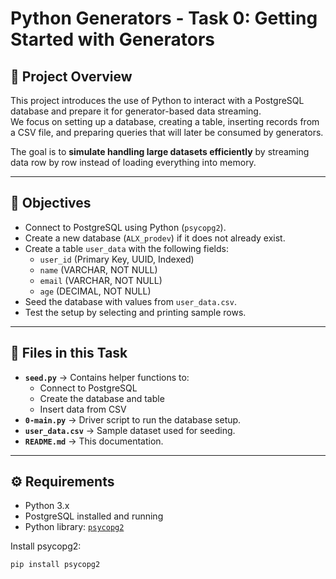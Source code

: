 # Python Generators - Task 0: Getting Started with Generators

## 📖 Project Overview
This project introduces the use of Python to interact with a PostgreSQL database and prepare it for generator-based data streaming.  
We focus on setting up a database, creating a table, inserting records from a CSV file, and preparing queries that will later be consumed by generators.

The goal is to **simulate handling large datasets efficiently** by streaming data row by row instead of loading everything into memory.

---

## 🎯 Objectives
- Connect to PostgreSQL using Python (`psycopg2`).
- Create a new database (`ALX_prodev`) if it does not already exist.
- Create a table `user_data` with the following fields:
  - `user_id` (Primary Key, UUID, Indexed)
  - `name` (VARCHAR, NOT NULL)
  - `email` (VARCHAR, NOT NULL)
  - `age` (DECIMAL, NOT NULL)
- Seed the database with values from `user_data.csv`.
- Test the setup by selecting and printing sample rows.

---

## 📂 Files in this Task
- **`seed.py`** → Contains helper functions to:
  - Connect to PostgreSQL
  - Create the database and table
  - Insert data from CSV
- **`0-main.py`** → Driver script to run the database setup.
- **`user_data.csv`** → Sample dataset used for seeding.
- **`README.md`** → This documentation.

---

## ⚙️ Requirements
- Python 3.x  
- PostgreSQL installed and running  
- Python library: [`psycopg2`](https://pypi.org/project/psycopg2/)  

Install psycopg2:
```bash
pip install psycopg2
